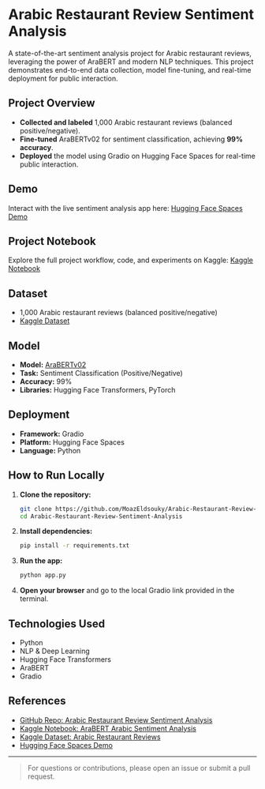 # Arabic Restaurant Review Sentiment Analysis

A state-of-the-art sentiment analysis project for Arabic restaurant reviews, leveraging the power of AraBERT and modern NLP techniques. This project demonstrates end-to-end data collection, model fine-tuning, and real-time deployment for public interaction.

## Project Overview

- **Collected and labeled** 1,000 Arabic restaurant reviews (balanced positive/negative).
- **Fine-tuned** AraBERTv02 for sentiment classification, achieving **99% accuracy**.
- **Deployed** the model using Gradio on Hugging Face Spaces for real-time public interaction.

## Demo

Interact with the live sentiment analysis app here:
[Hugging Face Spaces Demo](https://huggingface.co/spaces/moazx/Sentiment_analysis_for_restaurant_reviews_in_Arabic)

## Project Notebook

Explore the full project workflow, code, and experiments on Kaggle:
[Kaggle Notebook](https://www.kaggle.com/code/moazeldsokyx/arabert-arabic-sentiment-analysis)

## Dataset

- 1,000 Arabic restaurant reviews (balanced positive/negative)
- [Kaggle Dataset](https://www.kaggle.com/datasets/moazeldsokyx/arabic-resturant-reviews/data)

## Model

- **Model:** [AraBERTv02](https://huggingface.co/aubmindlab/bert-base-arabertv02)
- **Task:** Sentiment Classification (Positive/Negative)
- **Accuracy:** 99%
- **Libraries:** Hugging Face Transformers, PyTorch

## Deployment

- **Framework:** Gradio
- **Platform:** Hugging Face Spaces
- **Language:** Python

## How to Run Locally

1. **Clone the repository:**
   ```bash
   git clone https://github.com/MoazEldsouky/Arabic-Restaurant-Review-Sentiment-Analysis.git
   cd Arabic-Restaurant-Review-Sentiment-Analysis
   ```
2. **Install dependencies:**
   ```bash
   pip install -r requirements.txt
   ```
3. **Run the app:**
   ```bash
   python app.py
   ```
4. **Open your browser** and go to the local Gradio link provided in the terminal.

## Technologies Used

- Python
- NLP & Deep Learning
- Hugging Face Transformers
- AraBERT
- Gradio

## References

- [GitHub Repo: Arabic Restaurant Review Sentiment Analysis](https://github.com/MoazEldsouky/Arabic-Restaurant-Review-Sentiment-Analysis)
- [Kaggle Notebook: AraBERT Arabic Sentiment Analysis](https://www.kaggle.com/code/moazeldsokyx/arabert-arabic-sentiment-analysis)
- [Kaggle Dataset: Arabic Restaurant Reviews](https://www.kaggle.com/datasets/moazeldsokyx/arabic-resturant-reviews/data)
- [Hugging Face Spaces Demo](https://huggingface.co/spaces/moazx/Sentiment_analysis_for_restaurant_reviews_in_Arabic)

---

> For questions or contributions, please open an issue or submit a pull request.
